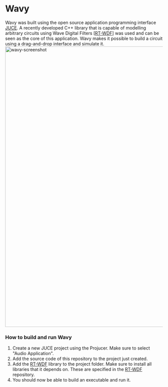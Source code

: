 # Wavy
Wavy was built using the open source application programming interface <a href="https://juce.com/">JUCE</a>. A recently developed C++ library that is capable of modelling arbitrary circuits using Wave Digital Filters [<a href="https://github.com/RT-WDF/rt-wdf_lib">RT-WDF</a>] was used and can be seen as the core of this application. Wavy makes it possible to build a circuit using a drag-and-drop interface and simulate it.
<img width="899" alt="wavy-screenshot" src="https://user-images.githubusercontent.com/15052685/130976660-404361d3-1ded-424b-8f0f-70a8ccdbc476.png">

<h3>How to build and run Wavy</h3>
<ol>
  <li>Create a new JUCE project using the Projucer. Make sure to select "Audio Application".</li>
  <li>Add the source code of this repository to the project just created.</li>
  <li>Add the <a href="https://github.com/RT-WDF/rt-wdf_lib">RT-WDF</a> library to the project folder. Make sure to install all libraries that it depends on. These are specified in the <a href="https://github.com/RT-WDF/rt-wdf_lib">RT-WDF</a> repository. </li>
  <li>You should now be able to build an executable and run it.</li>
  </ol> 

